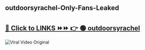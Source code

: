 
 ## outdoorsyrachel-Only-Fans-Leaked

# <h2><a href="https://clipsfans.com/outdoorsyrachel&ref=git">🔗 Click to LINKS ⏩⏩ 👉 🟢 outdoorsyrachel </a></h2>

<a href="https://clipsfans.com/outdoorsyrachel&ref=git" rel="nofollow" data-target="animated-image.originalLink"><img src="https://i.ibb.co.com/xMMVF88/686577567.gif" alt="Viral Video Original" style="max-width: 100%; display: inline-block;" data-target="animated-image.originalImage"></a>
